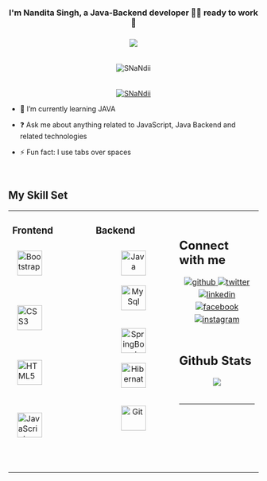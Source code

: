 ### <div align="center">I'm Nandita Singh, a Java-Backend developer 👨‍💻 ready to work  🚀</div>  
###
<div align="center">
<img src="https://blog.gitguardian.com/content/images/2022/12/22WXX-thinking-like-hacker.png" align="center" style="width: 100% , height:200px  " />
</div>  

<div><p align="center"> <img style="margin:20px" src="https://komarev.com/ghpvc/?username=SNaNdii&label=Profile%20views&color=0e75b6&style=flat" alt="SNaNdii" /> </p>

<p align="center"> <a href="https://github.com/ryo-ma/github-profile-trophy"><img  src="https://github-profile-trophy.vercel.app/?username=SNaNdii" alt="SNaNdii" /></a> </p></div>
  
  
  

  - 🌱 I’m currently learning JAVA 
  

- ❓ Ask me about anything related to JavaScript, Java Backend and related technologies  
  

- ⚡ Fun fact: I use tabs over spaces  

  

<br/>  


## My Skill Set  
<table><tr><td valign="top" width="33%">



### Frontend 
<a href="https://getbootstrap.com/docs/3.4/javascript/" target="_blank"><img style="margin: 10px" src="https://profilinator.rishav.dev/skills-assets/bootstrap-plain.svg" alt="Bootstrap" height="50" /></a>  
  <br/>  
<a href="https://www.w3schools.com/css/" target="_blank"><img style="margin: 10px" src="https://profilinator.rishav.dev/skills-assets/css3-original-wordmark.svg" alt="CSS3" height="50" /></a>  
  <br/>  
<a href="https://en.wikipedia.org/wiki/HTML5" target="_blank"><img style="margin: 10px" src="https://profilinator.rishav.dev/skills-assets/html5-original-wordmark.svg" alt="HTML5" height="50" /></a>  
  <br/>  
  
<a href="https://www.javascript.com/" target="_blank"><img style="margin: 10px" src="https://profilinator.rishav.dev/skills-assets/javascript-original.svg" alt="JavaScript" height="50" /></a>  
  <br/> 
  <br/>  
</div>
 


</td><td valign="top" width="33%">



### Backend  
<div align="center">  

<a href="https://www.java.com/en/" target="_blank"><img style="margin: 10px" src="https://static.javatpoint.com/core/images/java-logo1.png" alt="Java" height="50" /></a>  
<a href="https://www.mysql.com/" target="_blank"><img style="margin: 10px" src="https://download.logo.wine/logo/MySQL/MySQL-Logo.wine.png" alt="MySql" height="50" /></a>  

<a href="https://spring.io/projects/spring-boot" target="_blank"><img style="margin: 10px" src="https://image.pngaaa.com/546/2459546-middle.png" alt="SpringBoot" height="50" /></a>  
<a href="https://hibernate.org/" target="_blank"><img style="margin: 10px" src="https://upload.wikimedia.org/wikipedia/commons/thumb/2/22/Hibernate_logo_a.png/1200px-Hibernate_logo_a.png" alt="Hibernate" height="50" /></a>  
 

 
 
<a href="https://github.com/" target="_blank"><img style="margin: 10px" src="https://profilinator.rishav.dev/skills-assets/git-scm-icon.svg" alt="Git" height="50" /></a>
 
</div>

</td><td valign="top" width="33%">

 

<br/>  


## Connect with me  
<div align="center">
<a href="https://github.com/SNaNdii" target="_blank">
<img src=https://img.shields.io/badge/github-%2324292e.svg?&style=for-the-badge&logo=github&logoColor=white alt=github style="margin-bottom: 5px;" />
</a>
<a href="https://twitter.com/_s_nandita_" target="_blank">
<img src=https://img.shields.io/badge/twitter-%2300acee.svg?&style=for-the-badge&logo=twitter&logoColor=white alt=twitter style="margin-bottom: 5px;" />
</a>
<a href="https://www.linkedin.com/in/singh-nandita/" target="_blank">
<img src=https://img.shields.io/badge/linkedin-%231E77B5.svg?&style=for-the-badge&logo=linkedin&logoColor=white alt=linkedin style="margin-bottom: 5px;" />
</a>
<a href="https://www.facebook.com/profile.php?id=100009405265197" target="_blank">
<img src=https://img.shields.io/badge/facebook-%232E87FB.svg?&style=for-the-badge&logo=facebook&logoColor=white alt=facebook style="margin-bottom: 5px;" />
</a>
<a href="https://www.instagram.com/nanndiii238/" target="_blank">
<img src=https://img.shields.io/badge/instagram-%23000000.svg?&style=for-the-badge&logo=instagram&logoColor=white alt=instagram style="margin-bottom: 5px;" />
</a>  
</div>  
  

<br/>  


## Github Stats  
<div align="center"><img src="https://github-readme-streak-stats.herokuapp.com?user=SNaNdii&show_icons=true&count_private=true&hide_border=true" align="center" /></div>  

<br/>  




----

